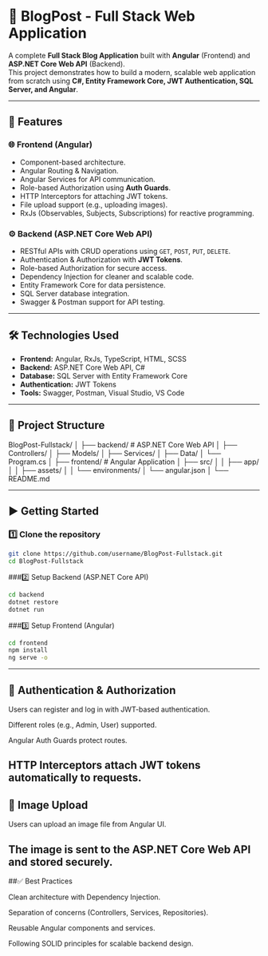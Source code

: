 # 📖 BlogPost - Full Stack Web Application

A complete **Full Stack Blog Application** built with **Angular** (Frontend) and **ASP.NET Core Web API** (Backend).  
This project demonstrates how to build a modern, scalable web application from scratch using **C#, Entity Framework Core, JWT Authentication, SQL Server, and Angular**.

---

## 🚀 Features

### 🌐 Frontend (Angular)
- Component-based architecture.
- Angular Routing & Navigation.
- Angular Services for API communication.
- Role-based Authorization using **Auth Guards**.
- HTTP Interceptors for attaching JWT tokens.
- File upload support (e.g., uploading images).
- RxJs (Observables, Subjects, Subscriptions) for reactive programming.

### ⚙️ Backend (ASP.NET Core Web API)
- RESTful APIs with CRUD operations using `GET`, `POST`, `PUT`, `DELETE`.
- Authentication & Authorization with **JWT Tokens**.
- Role-based Authorization for secure access.
- Dependency Injection for cleaner and scalable code.
- Entity Framework Core for data persistence.
- SQL Server database integration.
- Swagger & Postman support for API testing.

---

## 🛠️ Technologies Used
- **Frontend:** Angular, RxJs, TypeScript, HTML, SCSS  
- **Backend:** ASP.NET Core Web API, C#  
- **Database:** SQL Server with Entity Framework Core  
- **Authentication:** JWT Tokens  
- **Tools:** Swagger, Postman, Visual Studio, VS Code  

---

## 📂 Project Structure

BlogPost-Fullstack/
│
├── backend/ # ASP.NET Core Web API
│ ├── Controllers/
│ ├── Models/
│ ├── Services/
│ ├── Data/
│ └── Program.cs
│
├── frontend/ # Angular Application
│ ├── src/
│ │ ├── app/
│ │ ├── assets/
│ │ └── environments/
│ └── angular.json
│
└── README.md


---

## ▶️ Getting Started

### 1️⃣ Clone the repository
```bash
git clone https://github.com/username/BlogPost-Fullstack.git
cd BlogPost-Fullstack
```
###2️⃣ Setup Backend (ASP.NET Core API)
```bash
cd backend
dotnet restore
dotnet run
```
###3️⃣ Setup Frontend (Angular)
```bash
cd frontend
npm install
ng serve -o
```
---
## 🔐 Authentication & Authorization

Users can register and log in with JWT-based authentication.

Different roles (e.g., Admin, User) supported.

Angular Auth Guards protect routes.

HTTP Interceptors attach JWT tokens automatically to requests.
---
## 📸 Image Upload

Users can upload an image file from Angular UI.

The image is sent to the ASP.NET Core Web API and stored securely.
---
##✅ Best Practices

Clean architecture with Dependency Injection.

Separation of concerns (Controllers, Services, Repositories).

Reusable Angular components and services.

Following SOLID principles for scalable backend design.
